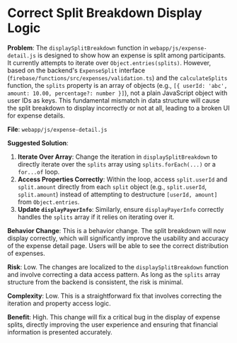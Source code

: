 # Correct Split Breakdown Display Logic

**Problem**: The `displaySplitBreakdown` function in `webapp/js/expense-detail.js` is designed to show how an expense is split among participants. It currently attempts to iterate over `Object.entries(splits)`. However, based on the backend's `ExpenseSplit` interface (`firebase/functions/src/expenses/validation.ts`) and the `calculateSplits` function, the `splits` property is an array of objects (e.g., `[{ userId: 'abc', amount: 10.00, percentage?: number }]`), not a plain JavaScript object with user IDs as keys. This fundamental mismatch in data structure will cause the split breakdown to display incorrectly or not at all, leading to a broken UI for expense details.

**File**: `webapp/js/expense-detail.js`

**Suggested Solution**:
1. **Iterate Over Array**: Change the iteration in `displaySplitBreakdown` to directly iterate over the `splits` array using `splits.forEach(...)` or a `for...of` loop.
2. **Access Properties Correctly**: Within the loop, access `split.userId` and `split.amount` directly from each `split` object (e.g., `split.userId`, `split.amount`) instead of attempting to destructure `[userId, amount]` from `Object.entries`.
3. **Update `displayPayerInfo`**: Similarly, ensure `displayPayerInfo` correctly handles the `splits` array if it relies on iterating over it.

**Behavior Change**: This is a behavior change. The split breakdown will now display correctly, which will significantly improve the usability and accuracy of the expense detail page. Users will be able to see the correct distribution of expenses.

**Risk**: Low. The changes are localized to the `displaySplitBreakdown` function and involve correcting a data access pattern. As long as the `splits` array structure from the backend is consistent, the risk is minimal.

**Complexity**: Low. This is a straightforward fix that involves correcting the iteration and property access logic.

**Benefit**: High. This change will fix a critical bug in the display of expense splits, directly improving the user experience and ensuring that financial information is presented accurately.